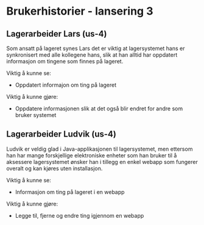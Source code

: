 # Brukerhistorier - lansering 3

## Lagerarbeider Lars (us-4)
Som ansatt på lageret synes Lars det er viktig at lagersystemet hans er synkronisert med alle kollegene hans, slik at han alltid har oppdatert informasjon om tingene som finnes på lageret.

Viktig å kunne se:
- Oppdatert informajon om ting på lageret

Viktig å kunne gjøre:
- Oppdatere informasjonen slik at det også blir endret for andre som bruker systemet


## Lagerarbeider Ludvik (us-4)
Ludvik er veldig glad i Java-applikasjonen til lagersystemet, men ettersom han har mange forskjellige elektroniske enheter som han bruker til å aksessere lagersystemet ønsker han i tillegg en enkel webapp som fungerer overalt og kan kjøres uten installasjon.

Viktig å kunne se:
- Informasjon om ting på lageret i en webapp

Viktig å kunne gjøre:
- Legge til, fjerne og endre ting igjennom en webapp

